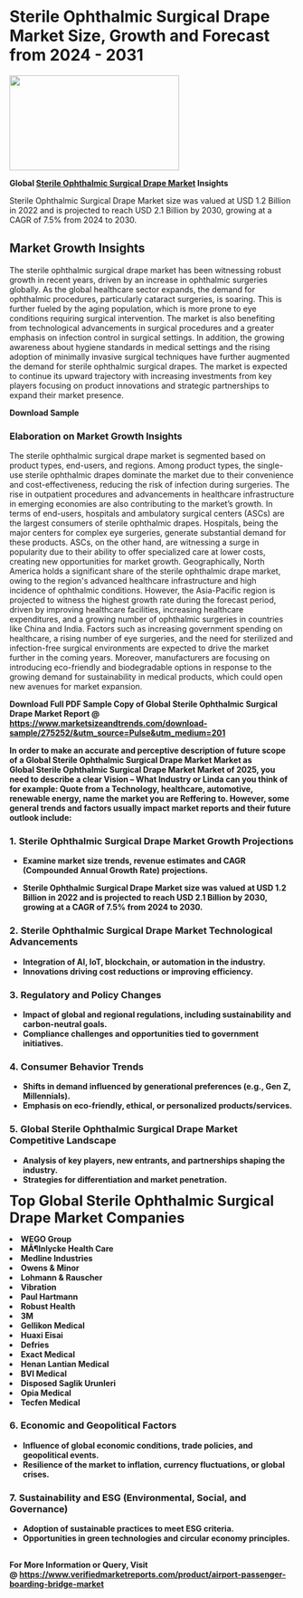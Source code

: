 <H1>Sterile Ophthalmic Surgical Drape Market Size, Growth and Forecast from 2024 - 2031</H1><img class="aligncenter size-medium wp-image-584254" src="https://thirdeyenews.in/wp-content/uploads/2024/09/Global-Market-Research-300x168.jpeg" alt="" width="300" height="168" /><p><strong>Global&nbsp;<a href="https://www.marketsizeandtrends.com/download-sample/275252/&amp;utm_source=Pulse&amp;utm_medium=201">Sterile Ophthalmic Surgical Drape Market</a> Insights</strong></p><p>Sterile Ophthalmic Surgical Drape Market size was valued at USD 1.2 Billion in 2022 and is projected to reach USD 2.1 Billion by 2030, growing at a CAGR of 7.5% from 2024 to 2030.</p><p><h2>Market Growth Insights</h2> The sterile ophthalmic surgical drape market has been witnessing robust growth in recent years, driven by an increase in ophthalmic surgeries globally. As the global healthcare sector expands, the demand for ophthalmic procedures, particularly cataract surgeries, is soaring. This is further fueled by the aging population, which is more prone to eye conditions requiring surgical intervention. The market is also benefiting from technological advancements in surgical procedures and a greater emphasis on infection control in surgical settings. In addition, the growing awareness about hygiene standards in medical settings and the rising adoption of minimally invasive surgical techniques have further augmented the demand for sterile ophthalmic surgical drapes. The market is expected to continue its upward trajectory with increasing investments from key players focusing on product innovations and strategic partnerships to expand their market presence. <p><strong>Download Sample</strong></p> <h3>Elaboration on Market Growth Insights</h3> The sterile ophthalmic surgical drape market is segmented based on product types, end-users, and regions. Among product types, the single-use sterile ophthalmic drapes dominate the market due to their convenience and cost-effectiveness, reducing the risk of infection during surgeries. The rise in outpatient procedures and advancements in healthcare infrastructure in emerging economies are also contributing to the market’s growth. In terms of end-users, hospitals and ambulatory surgical centers (ASCs) are the largest consumers of sterile ophthalmic drapes. Hospitals, being the major centers for complex eye surgeries, generate substantial demand for these products. ASCs, on the other hand, are witnessing a surge in popularity due to their ability to offer specialized care at lower costs, creating new opportunities for market growth. Geographically, North America holds a significant share of the sterile ophthalmic drape market, owing to the region's advanced healthcare infrastructure and high incidence of ophthalmic conditions. However, the Asia-Pacific region is projected to witness the highest growth rate during the forecast period, driven by improving healthcare facilities, increasing healthcare expenditures, and a growing number of ophthalmic surgeries in countries like China and India. Factors such as increasing government spending on healthcare, a rising number of eye surgeries, and the need for sterilized and infection-free surgical environments are expected to drive the market further in the coming years. Moreover, manufacturers are focusing on introducing eco-friendly and biodegradable options in response to the growing demand for sustainability in medical products, which could open new avenues for market expansion. <p><strong></p><p><span class=""><strong>Download Full PDF Sample Copy of Global Sterile Ophthalmic Surgical Drape Market Report</strong> @ <a href="https://www.marketsizeandtrends.com/download-sample/275252/&amp;utm_source=Pulse&amp;utm_medium=201" target="_blank">https://www.marketsizeandtrends.com/download-sample/275252/&amp;utm_source=Pulse&amp;utm_medium=201</a></span></p><p>In order to make an accurate and perceptive description of future scope of a Global&nbsp;Sterile Ophthalmic Surgical Drape Market Market as Global&nbsp;Sterile Ophthalmic Surgical Drape Market Market of 2025, you need to describe a clear Vision &ndash; What Industry or Linda can you think of for example: Quote from a Technology, healthcare, automotive, renewable energy, name the market you are Reffering to. However, some general trends and factors usually impact market reports and their future outlook include:</p><h3>1.&nbsp;<strong>Sterile Ophthalmic Surgical Drape Market Growth Projections</strong></h3><ul><li>Examine market size trends, revenue estimates and CAGR (Compounded Annual Growth Rate) projections.</li><li><p>Sterile Ophthalmic Surgical Drape Market size was valued at USD 1.2 Billion in 2022 and is projected to reach USD 2.1 Billion by 2030, growing at a CAGR of 7.5% from 2024 to 2030.</p></li></ul><h3>2.&nbsp;<strong>Sterile Ophthalmic Surgical Drape Market Technological Advancements</strong></h3><ul><li>Integration of AI, IoT, blockchain, or automation in the industry.</li><li>Innovations driving cost reductions or improving efficiency.</li></ul><h3>3.&nbsp;<strong>Regulatory and Policy Changes</strong></h3><ul><li>Impact of global and regional regulations, including sustainability and carbon-neutral goals.</li><li>Compliance challenges and opportunities tied to government initiatives.</li></ul><h3>4.&nbsp;<strong>Consumer Behavior Trends</strong></h3><ul><li>Shifts in demand influenced by generational preferences (e.g., Gen Z, Millennials).</li><li>Emphasis on eco-friendly, ethical, or personalized products/services.</li></ul><h3>5.&nbsp;<strong>Global Sterile Ophthalmic Surgical Drape Market Competitive Landscape</strong></h3><ul><li>Analysis of key players, new entrants, and partnerships shaping the industry.</li><li>Strategies for differentiation and market penetration.</li></ul><p data-pm-slice="1 1 []"><span style="color: inherit; font-family: inherit; font-size: 25px;">Top Global Sterile Ophthalmic Surgical Drape Market Companies</span></p><div class="" data-test-id=""><p><li>WEGO Group</li><li> MÃ¶lnlycke Health Care</li><li> Medline Industries</li><li> Owens & Minor</li><li> Lohmann & Rauscher</li><li> Vibration</li><li> Paul Hartmann</li><li> Robust Health</li><li> 3M</li><li> Gellikon Medical</li><li> Huaxi Eisai</li><li> Defries</li><li> Exact Medical</li><li> Henan Lantian Medical</li><li> BVI Medical</li><li> Disposed Saglik Urunleri</li><li> Opia Medical</li><li> Tecfen Medical</li></p></div><h3>6.&nbsp;<strong>Economic and Geopolitical Factors</strong></h3><ul><li>Influence of global economic conditions, trade policies, and geopolitical events.</li><li>Resilience of the market to inflation, currency fluctuations, or global crises.</li></ul><h3>7.&nbsp;<strong>Sustainability and ESG (Environmental, Social, and Governance)</strong></h3><ul><li>Adoption of sustainable practices to meet ESG criteria.</li><li>Opportunities in green technologies and circular economy principles.</li></ul><h2><strong style="font-size: 14px;">For More Information or Query, Visit @&nbsp;</strong><a style="background-color: #ffffff; font-size: 14px;" href="https://www.marketsizeandtrends.com/report/sterile-ophthalmic-surgical-drape-market/" target="_blank">https://www.verifiedmarketreports.com/product/airport-passenger-boarding-bridge-market</a></h2>

